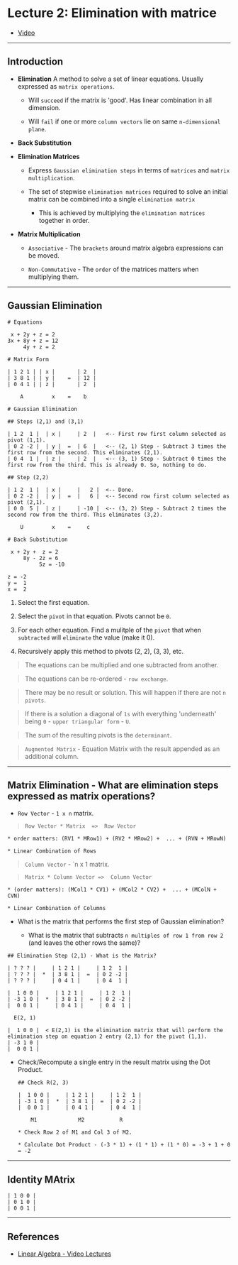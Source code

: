 # Lecture 2: Elimination with matrice 

* [Video](https://ocw.mit.edu/courses/mathematics/18-06-linear-algebra-spring-2010/video-lectures/lecture-2-elimination-with-matrices/)

---

## Introduction

* __Elimination__ A method to solve a set of linear equations. Usually expressed as `matrix operations`.

    * Will `succeed` if the matrix is 'good'. Has linear combination in all dimension.

    * Will `fail` if one or more `column vectors` lie on same `n-dimensional plane`.

* __Back Substitution__

* __Elimination Matrices__

    * Express `Gaussian elimination steps` in terms of `matrices` and `matrix multiplication`.

    * The set of stepwise  `elimination matrices` required to solve an initial matrix can be combined into a single `elimination matrix` 

        * This is achieved by multiplying the `elimination matrices` together in order.

* __Matrix Multiplication__


    * `Associative` - The `brackets` around matrix algebra expressions can be moved.

    * `Non-Commutative` - The `order` of the matrices matters when multiplying them.

---

## Gaussian Elimination

```
# Equations

 x + 2y + z = 2
3x + 8y + z = 12
     4y + z = 2

# Matrix Form

| 1 2 1 | | x |       | 2  |
| 3 8 1 | | y |    =  | 12 |
| 0 4 1 | | z |       | 2  |

    A         x    =    b

# Gaussian Elimination

## Steps (2,1) and (3,1)

| 1 2  1 |  | x |     | 2  |   <-- First row first column selected as pivot (1,1).
| 0 2 -2 |  | y |  =  | 6  |   <-- (2, 1) Step - Subtract 3 times the first row from the second. This eliminates (2,1).
| 0 4  1 |  | z |     | 2  |   <-- (3, 1) Step - Subtract 0 times the first row from the third. This is already 0. So, nothing to do.

## Step (2,2)

| 1 2  1 |  | x |     |   2 |  <-- Done.
| 0 2 -2 |  | y |  =  |   6 |  <-- Second row first column selected as pivot (2,1).
| 0 0  5 |  | z |     | -10 |  <-- (3, 2) Step - Subtract 2 times the second row from the third. This eliminates (3,2).

    U         x    =     c

# Back Substitution

 x + 2y +  z = 2
     8y - 2z = 6
          5z = -10

z = -2
y =  1
x =  2
```

1. Select the first equation.

2. Select the `pivot` in that equation. Pivots cannot be `0`.

3. For each other equation. Find a mulitple of the `pivot` that when `subtracted` will `eliminate` the value (make it 0).

4. Recursively apply this method to pivots (2, 2), (3, 3), etc.

> The equations can be multiplied and one subtracted from another.

> The equations can be re-ordered - `row exchange`.

> There may be no result or solution. This will happen if there are not `n pivots`.

> If there is a solution a diagonal of `1s` with everything 'underneath' being `0` - `upper triangular form` - `U`.

> The sum of the resulting pivots is the `determinant`.

> `Augmented Matrix` - Equation Matrix with the result appended as an additional column.

---

## Matrix Elimination - What are elimination steps expressed as matrix operations?

* `Row Vector` - `1 x n` matrix.

> `Row Vector * Matrix  =>  Row Vector` 

    * order matters: (RV1 * MRow1) + (RV2 * MRow2) +  ... + (RVN + MRowN) 

    * Linear Combination of Rows

> `Column Vector` - `n x 1 matrix.

> `Matrix * Column Vector =>  Column Vector` 

    * (order matters): (MCol1 * CV1) + (MCol2 * CV2) +  ... + (MColN + CVN) 

    * Linear Combination of Columns

* What is the matrix that performs the first step of Gaussian elimination?

    * What is the matrix that subtracts `n multiples of row 1 from row 2` (and leaves the other rows the same)?

```
## Elimination Step (2,1) - What is the Matrix?

| ? ? ? |     | 1 2 1 |     | 1 2  1 |
| ? ? ? |  *  | 3 8 1 |  =  | 0 2 -2 |
| ? ? ? |     | 0 4 1 |     | 0 4  1 |

|  1 0 0 |     | 1 2 1 |     | 1 2  1 |
| -3 1 0 |  *  | 3 8 1 |  =  | 0 2 -2 |
|  0 0 1 |     | 0 4 1 |     | 0 4  1 |

  E(2, 1)

|  1 0 0 |  < E(2,1) is the elimination matrix that will perform the elimination step on equation 2 entry (2,1) for the pivot (1,1).
| -3 1 0 |
|  0 0 1 |
```

* Check/Recompute a single entry in the result matrix using the Dot Product.

    ```
    ## Check R(2, 3)

    |  1 0 0 |     | 1 2 1 |     | 1 2  1 |
    | -3 1 0 |  *  | 3 8 1 |  =  | 0 2 -2 |
    |  0 0 1 |     | 0 4 1 |     | 0 4  1 |

        M1             M2           R

    * Check Row 2 of M1 and Col 3 of M2.

    * Calculate Dot Product - (-3 * 1) + (1 * 1) + (1 * 0) = -3 + 1 + 0 = -2  
    ```


---

## Identity MAtrix

```
| 1 0 0 |
| 0 1 0 |
| 0 0 1 |
```

---

## References

* [Linear Algebra - Video Lectures](https://ocw.mit.edu/courses/mathematics/18-06-linear-algebra-spring-2010/video-lectures/)
